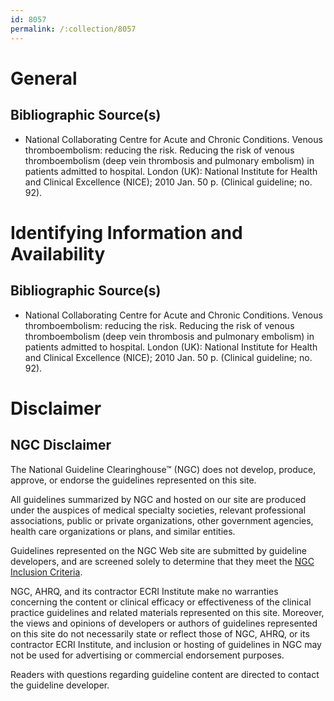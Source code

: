 ```yaml
---
id: 8057
permalink: /:collection/8057
---
```


# General

## Bibliographic Source(s)

- National Collaborating Centre for Acute and Chronic Conditions. Venous thromboembolism: reducing the risk. Reducing the risk of venous thromboembolism (deep vein thrombosis and pulmonary embolism) in patients admitted to hospital. London (UK): National Institute for Health and Clinical Excellence (NICE); 2010 Jan. 50 p. (Clinical guideline; no. 92).

# Identifying Information and Availability

## Bibliographic Source(s)

- National Collaborating Centre for Acute and Chronic Conditions. Venous thromboembolism: reducing the risk. Reducing the risk of venous thromboembolism (deep vein thrombosis and pulmonary embolism) in patients admitted to hospital. London (UK): National Institute for Health and Clinical Excellence (NICE); 2010 Jan. 50 p. (Clinical guideline; no. 92).

# Disclaimer

## NGC Disclaimer

The National Guideline Clearinghouse™ (NGC) does not develop, produce, approve, or endorse the guidelines represented on this site.

All guidelines summarized by NGC and hosted on our site are produced under the auspices of medical specialty societies, relevant professional associations, public or private organizations, other government agencies, health care organizations or plans, and similar entities.

Guidelines represented on the NGC Web site are submitted by guideline developers, and are screened solely to determine that they meet the [NGC Inclusion Criteria](/help-and-about/summaries/inclusion-criteria).

NGC, AHRQ, and its contractor ECRI Institute make no warranties concerning the content or clinical efficacy or effectiveness of the clinical practice guidelines and related materials represented on this site. Moreover, the views and opinions of developers or authors of guidelines represented on this site do not necessarily state or reflect those of NGC, AHRQ, or its contractor ECRI Institute, and inclusion or hosting of guidelines in NGC may not be used for advertising or commercial endorsement purposes.

Readers with questions regarding guideline content are directed to contact the guideline developer.

